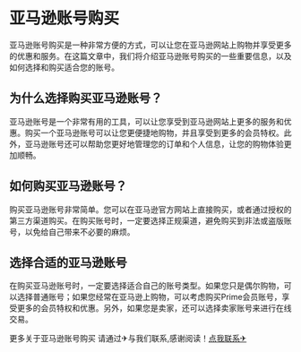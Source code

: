 # 亚马逊账号购买

亚马逊账号购买是一种非常方便的方式，可以让您在亚马逊网站上购物并享受更多的优惠和服务。在这篇文章中，我们将介绍亚马逊账号购买的一些重要信息，以及如何选择和购买适合您的账号。

## 为什么选择购买亚马逊账号？

亚马逊账号是一个非常有用的工具，可以让您享受到亚马逊网站上更多的服务和优惠。购买一个亚马逊账号可以让您更便捷地购物，并且享受到更多的会员特权。此外，亚马逊账号还可以帮助您更好地管理您的订单和个人信息，让您的购物体验更加顺畅。

## 如何购买亚马逊账号？

购买亚马逊账号非常简单。您可以在亚马逊官方网站上直接购买，或者通过授权的第三方渠道购买。在购买账号时，一定要选择正规渠道，避免购买到非法或盗版账号，以免给自己带来不必要的麻烦。

## 选择合适的亚马逊账号

在购买亚马逊账号时，一定要选择适合自己的账号类型。如果您只是偶尔购物，可以选择普通账号；如果您经常在亚马逊上购物，可以考虑购买Prime会员账号，享受更多的会员特权和优惠。另外，如果您是卖家，还可以选择卖家账号来进行在线交易。

更多关于亚马逊账号购买 请通过✈与我们联系,感谢阅读！[点我联系✈](https://vip.G208.com)